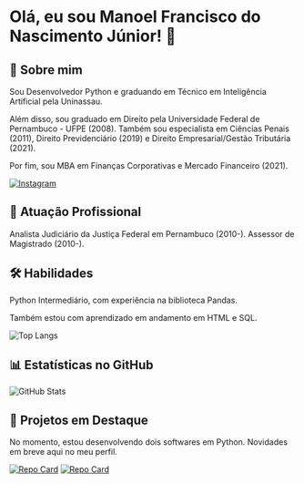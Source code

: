 # Olá, eu sou Manoel Francisco do Nascimento Júnior! 👋


## 🚀 Sobre mim

Sou Desenvolvedor Python e graduando em Técnico em Inteligência Artificial pela Uninassau.

Além disso, sou graduado em Direito pela Universidade Federal de Pernambuco - UFPE (2008). Também sou especialista em Ciências Penais (2011), Direito Previdenciário (2019) e Direito Empresarial/Gestão Tributária (2021).

Por fim, sou MBA em Finanças Corporativas e Mercado Financeiro (2021).

[![Instagram](https://img.shields.io/badge/-Instagram-%23E4405F?style=for-the-badge&logo=instagram&logoColor=white)](https://www.instagram.com/mfn.junior/)

## 🏢 Atuação Profissional

Analista Judiciário da Justiça Federal em Pernambuco (2010-). Assessor de Magistrado (2010-).
## 🛠 Habilidades
Python Intermediário, com experiência na biblioteca Pandas. 

Também estou com aprendizado em andamento em HTML e SQL.

![Top Langs](https://github-readme-stats-git-masterrstaa-rickstaa.vercel.app/api/top-langs/?username=mfnjr&layout=compact&bg_color=000&border_color=30A3DC&title_color=E94D5F&text_color=FFF)

## 📊 Estatísticas no GitHub

![GitHub Stats](https://github-readme-stats.vercel.app/api?username=mfnjr&theme=transparent&bg_color=000&border_color=30A3DC&show_icons=true&icon_color=30A3DC&title_color=E94D5F&text_color=FFF)

## 📌 Projetos em Destaque

No momento, estou desenvolvendo dois softwares em Python. Novidades em breve aqui no meu perfil.

[![Repo Card](https://github-readme-stats.vercel.app/api/pin/?username=mfnjr&repo=dio-lab-open-source&bg_color=000&border_color=30A3DC&show_icons=true&icon_color=30A3DC&title_color=E94D5F&text_color=FFF)](https://github.com/mfnjr/dio-lab-open-source)
[![Repo Card](https://github-readme-stats.vercel.app/api/pin/?username=mfnjr&repo=sistema-bancario-dio&bg_color=000&border_color=30A3DC&show_icons=true&icon_color=30A3DC&title_color=E94D5F&text_color=FFF)](https://github.com/mfnjr/sistema-bancario-dio)
